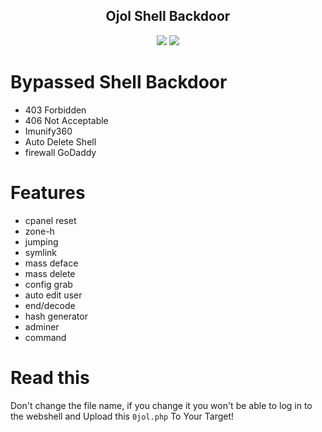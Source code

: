 <h2 align="center">Ojol Shell Backdoor </h2>

<p align="center">
	<img src="https://img.shields.io/badge/PHP-8.3.0-blue">
	<img src="https://img.shields.io/badge/LICENSE-MIT-lime">

# Bypassed Shell Backdoor 
* 403 Forbidden
* 406 Not Acceptable
* Imunify360
* Auto Delete Shell
* firewall GoDaddy 

# Features
* cpanel reset
* zone-h
* jumping
* symlink
* mass deface
* mass delete
* config grab
* auto edit user
* end/decode
* hash generator
* adminer
* command

# Read this
Don't change the file name, if you change it you won't be able to log in to the webshell and Upload this `0jol.php` To Your Target!
